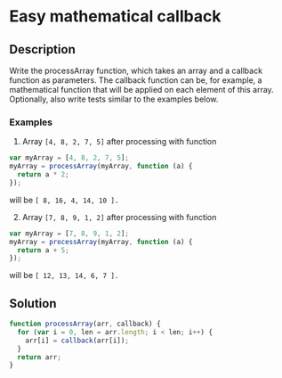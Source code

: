 # Easy mathematical callback

## Description

Write the processArray function, which takes an array and a callback function as parameters. The callback function can be, for example, a mathematical function that will be applied on each element of this array. Optionally, also write tests similar to the examples below.

### Examples

1. Array `[4, 8, 2, 7, 5]` after processing with function

```javascript
var myArray = [4, 8, 2, 7, 5];
myArray = processArray(myArray, function (a) {
  return a * 2;
});
```

will be `[ 8, 16, 4, 14, 10 ].`

2. Array `[7, 8, 9, 1, 2]` after processing with function

```javascript
var myArray = [7, 8, 9, 1, 2];
myArray = processArray(myArray, function (a) {
  return a + 5;
});
```

will be `[ 12, 13, 14, 6, 7 ].`

## Solution

```javascript
function processArray(arr, callback) {
  for (var i = 0, len = arr.length; i < len; i++) {
    arr[i] = callback(arr[i]);
  }
  return arr;
}
```
